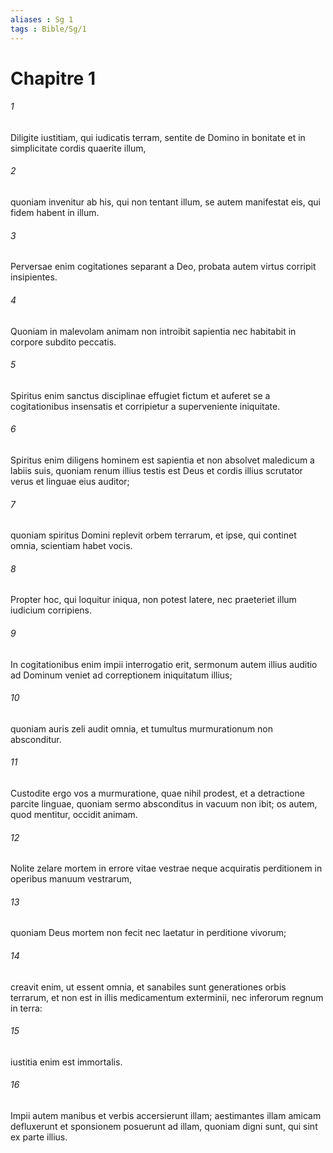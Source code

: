 ```yaml
---
aliases : Sg 1
tags : Bible/Sg/1
---
```


# Chapitre 1

###### 1
Diligite iustitiam, qui iudicatis terram, sentite de Domino in bonitate et in simplicitate cordis quaerite illum,
###### 2
quoniam invenitur ab his, qui non tentant illum, se autem manifestat eis, qui fidem habent in illum.
###### 3
Perversae enim cogitationes separant a Deo, probata autem virtus corripit insipientes.
###### 4
Quoniam in malevolam animam non introibit sapientia nec habitabit in corpore subdito peccatis.
###### 5
Spiritus enim sanctus disciplinae effugiet fictum et auferet se a cogitationibus insensatis et corripietur a superveniente iniquitate.
###### 6
Spiritus enim diligens hominem est sapientia et non absolvet maledicum a labiis suis, quoniam renum illius testis est Deus et cordis illius scrutator verus et linguae eius auditor;
###### 7
quoniam spiritus Domini replevit orbem terrarum, et ipse, qui continet omnia, scientiam habet vocis.
###### 8
Propter hoc, qui loquitur iniqua, non potest latere, nec praeteriet illum iudicium corripiens.
###### 9
In cogitationibus enim impii interrogatio erit, sermonum autem illius auditio ad Dominum veniet ad correptionem iniquitatum illius;
###### 10
quoniam auris zeli audit omnia, et tumultus murmurationum non absconditur.
###### 11
Custodite ergo vos a murmuratione, quae nihil prodest, et a detractione parcite linguae, quoniam sermo absconditus in vacuum non ibit; os autem, quod mentitur, occidit animam.
###### 12
Nolite zelare mortem in errore vitae vestrae neque acquiratis perditionem in operibus manuum vestrarum,
###### 13
quoniam Deus mortem non fecit nec laetatur in perditione vivorum;
###### 14
creavit enim, ut essent omnia, et sanabiles sunt generationes orbis terrarum, et non est in illis medicamentum exterminii, nec inferorum regnum in terra:
###### 15
iustitia enim est immortalis.
###### 16
Impii autem manibus et verbis accersierunt illam; aestimantes illam amicam defluxerunt et sponsionem posuerunt ad illam, quoniam digni sunt, qui sint ex parte illius.
